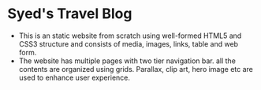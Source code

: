 # Syed's Travel Blog
- This is an static website from scratch using well-formed HTML5 and CSS3 structure and consists of media, images, links, table and web form.
- The website has multiple pages with two tier navigation bar. all the contents are organized using grids. Parallax, clip art, hero image etc are used to enhance user experience.